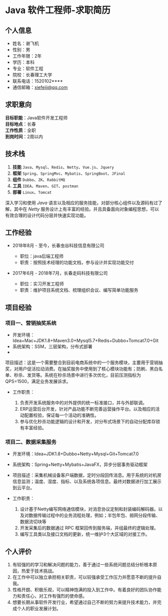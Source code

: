 # Java 软件工程师-求职简历

## 个人信息

- 姓名：谢飞机
- 性别：男
- 工作年限：2年
- 学历：本科
- 专业：软件工程
- 院校：长春理工大学
- 联系电话：1520102****
- 通信邮箱：xiefeiji@qq.com

## 求职意向

**目标职能**：Java软件开发工程师
<br/>**目标地点**：长春
<br/>**工作性质**：全职
<br/>**到岗时间**：2周以内

## 技术栈

1. **技能** `Java`、`Mysql`、`Redis`、`Netty`、`Vue.js`、`Jquery`
2. **框架** `Spring`、`SpringMvc`、`Mybatis`、`SpringBoot`、`JFinal`
3. **组件** `Dubbo`、`ZK`、`RabbitMQ`
4. **工具** `IDEA`、`Maven`、`GIT`、`postman`
5. **部署** `Linux`、`Tomcat`

深入学习和使用 *Java* 语言以及相应的服务技能，对部分核心组件以及源码有过了解，其中在 *Netty* 服务设计上有丰富的经验。并且具备面向对象编程思想，可以有效合理的设计代码分层并快速实现功能。

## 工作经验

- 2018年8月 - 至今，长春虫谷科技信息有限公司

    - 职位：java后端工程师
    - 职责：按照技术经理的功能文档，参与设计并实现功能交付

- 2017年6月 - 2018年7月，长春走码科技有限公司

    - 职位：实习开发工程师
    - 职责：维护项目系统文档、梳理组织会议、编写简单功能服务

## 项目经验

### 项目一、营销抽奖系统

- 开发环境：Idea+Mac+JDK1.8+Maven3.0+Mysql5.7+Redis+Dubbo+Tomcat7.0+Git
- 系统架构：SSM，三层架构，分布式部署
-
项目描述：这是一个需要整合到目前电商系统中的一个服务模块，主要用于营销抽奖，对用户促活拉动消费。在抽奖服务中使用到了核心模块功能有；防刷、黑白名单、秒杀、发货等。系统在秒杀场景中进行多次优化，目前压测指标为QPS=1500，满足业务发展诉求。
- 工作职责：

    1. 负责开发系统服务中的对外提供的统一标准接口，并与外部联调。
    2. ERP运营后台开发，针对产品功能不断完善运营操作平台。以及相应的活动配置校验，保证每一个活动的准确性。
    3. 参与优化秒杀功能逻辑的设计和开发，对分布式场景下的自动分配库存锁有丰富经验。

### 项目二、数据采集服务

- 开发环境：Idea+JDK1.8+Dubbo+Netty+Mysql+Git+Tomcat7.0
- 系统架构：Spring+Netty+Mybatis+JavaFX，异步分层事务驱动框架
- 项目描述：采集机械设备客户端数据，定时分段回传消息。用于系统的对机房信息监测；温度、湿度、指标、以及系统各项信息。最终对数据进行加工展示到云平台。
- 工作职责：

    1. 设计基于Netty编写网络通信模块，对消息协议定制和封装编码解码器。以及对数据传输过程中的业务流程处理，例如；半包年包、弱网分段传输、数据流切块等
    2. 开发采集后的数据通过 RPC 框架回传到服务端，并组最终的逻辑处理。
    3. 编写工具类以及接口文档的更新，统一维护3个大区域的对接工作。

## 个人评价

1. 有较强的的学习和解决问题的能力，善于通过一些系统问题总结分析根本原因，热爱于技术挑战。
2. 在工作中可以独立承担相关职责，可以较强承受工作压力并愿意不断的提升自我。
3. 性格开朗、积极乐观，可以精神饱满的投入到工作中。有着良好的团队协作能力和责任心，对工作有强烈的使命感。
4. 想要长期从事软件开发行业，希望通过自己不断的努力来提升技术能力，并完成个人的职业发展计划。